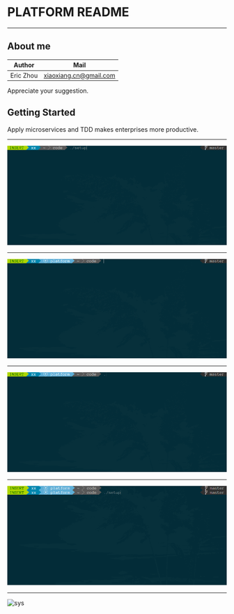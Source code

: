 # PLATFORM README
---

## About me

|  Author    |         Mail            |
| ---------  | ----------------------  |
| Eric Zhou  | xiaoxiang.cn@gmail.com  |

Appreciate your suggestion.

Getting Started
---------------

Apply microservices and TDD makes enterprises more productive.

---
![help](https://github.com/zhouxiaoxiang/platform/raw/master/doc/1_help.gif)

---
![develop](https://github.com/zhouxiaoxiang/platform/raw/master/doc/2_develop.gif)

---
![run](https://github.com/zhouxiaoxiang/platform/raw/master/doc/3_run.gif)

---
![test](https://github.com/zhouxiaoxiang/platform/raw/master/doc/4_test.gif)

---
![sys](https://github.com/zhouxiaoxiang/platform/tree/master/doc/5_sys.gif)

